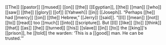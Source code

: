[[The]] [[pastor]] [[mused]] [[on]] [[the]] [[Egyptian]], [[the]] [[man]] [[who]] [[saw]] [[the]] [[glory]] [[of]] [[Yahweh]] [[in]] [[Joseph]]. 
“Perhaps [[he]] had [[mercy]] [[on]] [[the]] Hebrew,” [[Jerry]] [[said]]. “[[I]] [[mean]] [[not]] [[to]] [[read]] too [[much]] [[into]] [[scripture]]. But [[I]] [[like]] [[to]] [[think]] [[that]] [[as]] [[he]] [[turned]] [[his]] [[slave]] [[in]] [[to]] the [[king]]'s [[prison]], he [[told]] the warden: ‘This is a [[good]] man. He can be trusted.’”